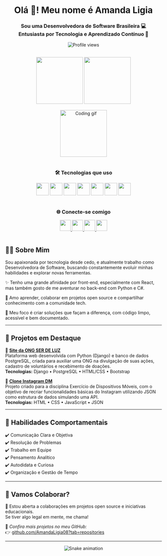 <!-- Boas-vindas -->
<h1 align="center">Olá 👋! Meu nome é Amanda Ligia</h1>
<h3 align="center">Sou uma Desenvolvedora de Software Brasileira 💻<br>Entusiasta por Tecnologia e Aprendizado Contínuo 🚀</h3>

<!-- Badge de visitas -->
<p align="center">
  <img src="https://komarev.com/ghpvc/?username=AmandaLigia08&style=flat-square&color=purple" alt="Profile views" />
</p>

<br>

<!-- GitHub Stats -->
<div align="center">
  <img src="https://github-readme-stats.vercel.app/api?username=AmandaLigia08&show_icons=true&theme=dracula&count_private=true&hide_border=false" height="150" />
  <img src="https://github-readme-stats.vercel.app/api/top-langs?username=AmandaLigia08&layout=compact&langs_count=5&theme=dracula&hide_border=false" height="150" />
</div>

<br>

<!-- Gif divertido -->
<div align="center">
  <img src="https://i.imgflip.com/65efzo.gif" height="150" alt="Coding gif" />
</div>

<br>

<!-- Tech stack -->
<h3 align="center">🛠️ Tecnologias que uso</h3>
<div align="center">
  <img src="https://cdn.jsdelivr.net/gh/devicons/devicon/icons/javascript/javascript-original.svg" height="40" />
  <img src="https://cdn.jsdelivr.net/gh/devicons/devicon/icons/typescript/typescript-original.svg" height="40" />
  <img src="https://cdn.jsdelivr.net/gh/devicons/devicon/icons/react/react-original.svg" height="40" />
  <img src="https://cdn.jsdelivr.net/gh/devicons/devicon/icons/html5/html5-original.svg" height="40" />
  <img src="https://cdn.jsdelivr.net/gh/devicons/devicon/icons/css3/css3-original.svg" height="40" />
  <img src="https://cdn.jsdelivr.net/gh/devicons/devicon/icons/python/python-original.svg" height="40" />
  <img src="https://cdn.jsdelivr.net/gh/devicons/devicon/icons/csharp/csharp-original.svg" height="40" />
</div>

<br>

<!-- Redes sociais -->
<h3 align="center">🌐 Conecte-se comigo</h3>
<div align="center">
  <a href="https://www.instagram.com/amandaligia1/" target="_blank">
    <img src="https://img.shields.io/static/v1?message=Instagram&logo=instagram&label=&color=E4405F&logoColor=white&labelColor=&style=for-the-badge" height="35" />
  </a>
  <a href="https://discord.com/users/amandaligia08" target="_blank">
    <img src="https://img.shields.io/static/v1?message=Discord&logo=discord&label=&color=7289DA&logoColor=white&labelColor=&style=for-the-badge" height="35" />
  </a>
  <a href="mailto:amandaligia08@gmail.com" target="_blank">
    <img src="https://img.shields.io/static/v1?message=Gmail&logo=gmail&label=&color=D14836&logoColor=white&labelColor=&style=for-the-badge" height="35" />
  </a>
  <a href="https://www.linkedin.com/in/amanda-ligia-ti/" target="_blank">
    <img src="https://img.shields.io/static/v1?message=LinkedIn&logo=linkedin&label=&color=0077B5&logoColor=white&labelColor=&style=for-the-badge" height="35" />
  </a>
</div>

<br>

<!-- Sobre mim -->
## 👩‍💻 Sobre Mim

Sou apaixonada por tecnologia desde cedo, e atualmente trabalho como Desenvolvedora de Software, buscando constantemente evoluir minhas habilidades e explorar novas ferramentas.

✨ Tenho uma grande afinidade por front-end, especialmente com React, mas também gosto de me aventurar no back-end com Python e C#.

🚀 Amo aprender, colaborar em projetos open source e compartilhar conhecimento com a comunidade tech.

🎯 Meu foco é criar soluções que façam a diferença, com código limpo, acessível e bem documentado.

---

<!-- Projetos -->
## 💼 Projetos em Destaque

🔹 [**Site da ONG SER DE LUZ**](https://github.com/AmandaLigia08/ser_de_luz.git)  
Plataforma web desenvolvida com Python (Django) e banco de dados PostgreSQL, criada para auxiliar uma ONG na divulgação de suas ações, cadastro de voluntários e recebimento de doações.  
**Tecnologias:** Django • PostgreSQL • HTML/CSS • Bootstrap

🔹 [**Clone Instagram DM**](https://github.com/AmandaLigia08/CloneInstagramDM.git)  
Projeto criado para a disciplina Exercício de Dispositivos Móveis, com o objetivo de recriar funcionalidades básicas do Instagram utilizando JSON como estrutura de dados simulando uma API.  
**Tecnologias:** HTML • CSS • JavaScript • JSON

---

## 🧠 Habilidades Comportamentais

✔️ Comunicação Clara e Objetiva  
✔️ Resolução de Problemas  
✔️ Trabalho em Equipe  
✔️ Pensamento Analítico  
✔️ Autodidata e Curiosa  
✔️ Organização e Gestão de Tempo

---

## 🤝 Vamos Colaborar?

🚀 Estou aberta a colaborações em projetos open source e iniciativas educacionais.  
Se tiver algo legal em mente, me chama!

📌 *Confira mais projetos no meu GitHub:*  
👉 [github.com/AmandaLigia08?tab=repositories](https://github.com/AmandaLigia08?tab=repositories)

---

<!-- Snake animation -->
<!-- Snake animation -->
<div align="center">
  <img src="https://raw.githubusercontent.com/AmandaLigia08/AmandaLigia08/output/github-snake.svg" alt="Snake animation" />
</div>


